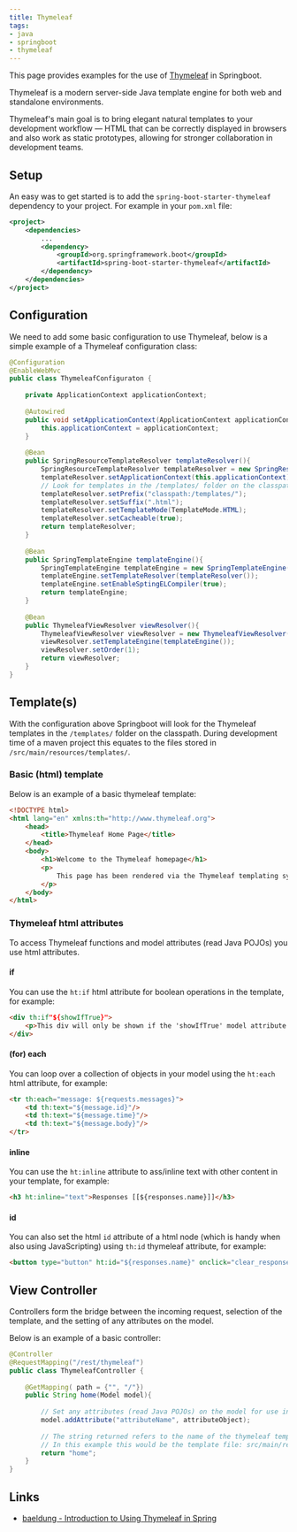 ```yaml
---
title: Thymeleaf
tags:
- java
- springboot
- thymeleaf
---
```


This page provides examples for the use of [Thymeleaf](https://www.thymeleaf.org/) in Springboot.
<!--more-->
Thymeleaf is a modern server-side Java template engine for both web and standalone environments.

Thymeleaf's main goal is to bring elegant natural templates to your development workflow — 
HTML that can be correctly displayed in browsers and also work as static prototypes, 
allowing for stronger collaboration in development teams.

## Setup

An easy was to get started is to add the `spring-boot-starter-thymeleaf` dependency to your project. 
For example in your `pom.xml` file:

```xml
<project>
    <dependencies>
        ...
        <dependency>
            <groupId>org.springframework.boot</groupId>
            <artifactId>spring-boot-starter-thymeleaf</artifactId>
        </dependency>
    </dependencies>
</project>
```

## Configuration

We need to add some basic configuration to use Thymeleaf, below is a simple example of a Thymeleaf configuration class:

```java
@Configuration
@EnableWebMvc
public class ThymeleafConfiguraton {
    
    private ApplicationContext applicationContext;
    
    @Autowired
    public void setApplicationContext(ApplicationContext applicationContext){
        this.applicationContext = applicationContext;
    }
    
    @Bean
    public SpringResourceTemplateResolver templateResolver(){
        SpringResourceTemplateResolver templateResolver = new SpringResourceTemplateResolver();
        templateResolver.setApplicationContext(this.applicationContext);
        // Look for templates in the /templates/ folder on the classpath
        templateResolver.setPrefix("classpath:/templates/");
        templateResolver.setSuffix(".html");
        templateResolver.setTemplateMode(TemplateMode.HTML);
        templateResolver.setCacheable(true);
        return templateResolver;
    }
    
    @Bean
    public SpringTemplateEngine templateEngine(){
        SpringTemplateEngine templateEngine = new SpringTemplateEngine();
        templateEngine.setTemplateResolver(templateResolver());
        templateEngine.setEnableSptingELCompiler(true);
        return templateEngine;
    }
    
    @Bean
    public ThymeleafViewResolver viewResolver(){
        ThymeleafViewResolver viewResolver = new ThymeleafViewResolver();
        viewResolver.setTemplateEngine(templateEngine());
        viewResolver.setOrder(1);
        return viewResolver;
    }
}
```

## Template(s)

With the configuration above Springboot will look for the Thymeleaf templates in the `/templates/` folder on the classpath.
During development time of a maven project this equates to the files stored in `/src/main/resources/templates/`.

### Basic (html) template

Below is an example of a basic thymeleaf template:

```html
<!DOCTYPE html>
<html lang="en" xmlns:th="http://www.thymeleaf.org">
    <head>
        <title>Thymeleaf Home Page</title>
    </head>
    <body>
        <h1>Welcome to the Thymeleaf homepage</h1>
        <p>
            This page has been rendered via the Thymeleaf templating system.
        </p>
    </body>
</html>
```

### Thymeleaf html attributes

To access Thymeleaf functions and model attributes (read Java POJOs) you use html attributes.

#### if

You can use the `ht:if` html attribute for boolean operations in the template, for example:

```html
<div th:if"${showIfTrue}">
    <p>This div will only be shown if the 'showIfTrue' model attribute is true</p>
</div>
```

#### (for) each

You can loop over a collection of objects in your model using the `ht:each` html attribute, for example:

```html
<tr th:each="message: ${requests.messages}">
    <td th:text="${message.id}"/>
    <td th:text="${message.time}"/>
    <td th:text="${message.body}"/>
</tr>
```

#### inline

You can use the `ht:inline` attribute to ass/inline text with other content in your template, for example:

```html
<h3 ht:inline="text">Responses [[${responses.name}]]</h3>
```

#### id

You can also set the html `id` attribute of a html node (which is handy when also using JavaScripting) using `th:id`
thymeleaf attribute, for example:

```html
<button type="button" ht:id="${responses.name}" onclick="clear_responses(event)">Clear Responses</button>
```

## View Controller

Controllers form the bridge between the incoming request, selection of the template, and the setting of any attributes 
on the model.

Below is an example of a basic controller:

```java
@Controller
@RequestMapping("/rest/thymeleaf")
public class ThymeleafController {
    
    @GetMapping( path = {"", "/"})
    public String home(Model model){
        
        // Set any attributes (read Java POJOs) on the model for use in the thymeleaf template
        model.addAttribute("attributeName", attributeObject);
        
        // The string returned refers to the name of the thymeleaf template
        // In this example this would be the template file: src/main/resources/templates/home.html
        return "home";
    }
}
```

## Links

* [baeldung - Introduction to Using Thymeleaf in Spring](https://www.baeldung.com/thymeleaf-in-spring-mvc)